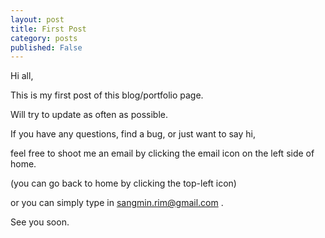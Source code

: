 ```yaml
---
layout: post
title: First Post
category: posts
published: False
---
```



Hi all,

This is my first post of this blog/portfolio page.

Will try to update as often as possible.

If you have any questions, find a bug, or just want to say hi, 

feel free to shoot me an email by clicking the email icon on the left side of home.

(you can go back to home by clicking the top-left icon) 

or you can simply type in sangmin.rim@gmail.com .  

See you soon.   

 
